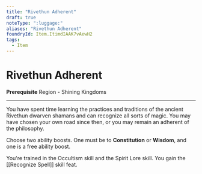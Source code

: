 ```yaml
---
title: "Rivethun Adherent"
draft: true
noteType: ":luggage:"
aliases: "Rivethun Adherent"
foundryId: Item.ItimdIAAK7vAewH2
tags:
  - Item
---
```


# Rivethun Adherent

**Prerequisite** Region - Shining Kingdoms

* * *

You have spent time learning the practices and traditions of the ancient Rivethun dwarven shamans and can recognize all sorts of magic. You may have chosen your own road since then, or you may remain an adherent of the philosophy.

Choose two ability boosts. One must be to **Constitution** or **Wisdom**, and one is a free ability boost.

You're trained in the Occultism skill and the Spirit Lore skill. You gain the [[Recognize Spell]] skill feat.

